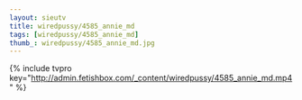 ```yaml
--- 
layout: sieutv
title: wiredpussy/4585_annie_md
tags: [wiredpussy/4585_annie_md]
thumb_: wiredpussy/4585_annie_md.jpg
---
```

{% include tvpro key="http://admin.fetishbox.com/_content/wiredpussy/4585_annie_md.mp4" %} 
